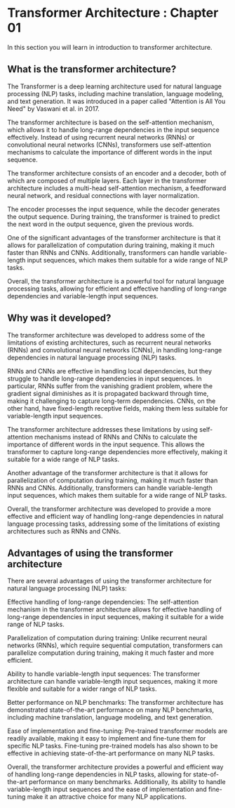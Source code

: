 # Transformer Architecture : Chapter 01 #

In this section you will learn in introduction to transformer architecture.

## What is the transformer architecture?

The Transformer is a deep learning architecture used for natural language processing (NLP) tasks, including machine translation, language modeling, and text generation. It was introduced in a paper called "Attention is All You Need" by Vaswani et al. in 2017.

The transformer architecture is based on the self-attention mechanism, which allows it to handle long-range dependencies in the input sequence effectively. Instead of using recurrent neural networks (RNNs) or convolutional neural networks (CNNs), transformers use self-attention mechanisms to calculate the importance of different words in the input sequence.

The transformer architecture consists of an encoder and a decoder, both of which are composed of multiple layers. Each layer in the transformer architecture includes a multi-head self-attention mechanism, a feedforward neural network, and residual connections with layer normalization.

The encoder processes the input sequence, while the decoder generates the output sequence. During training, the transformer is trained to predict the next word in the output sequence, given the previous words.

One of the significant advantages of the transformer architecture is that it allows for parallelization of computation during training, making it much faster than RNNs and CNNs. Additionally, transformers can handle variable-length input sequences, which makes them suitable for a wide range of NLP tasks.

Overall, the transformer architecture is a powerful tool for natural language processing tasks, allowing for efficient and effective handling of long-range dependencies and variable-length input sequences.

## Why was it developed?

The transformer architecture was developed to address some of the limitations of existing architectures, such as recurrent neural networks (RNNs) and convolutional neural networks (CNNs), in handling long-range dependencies in natural language processing (NLP) tasks.

RNNs and CNNs are effective in handling local dependencies, but they struggle to handle long-range dependencies in input sequences. In particular, RNNs suffer from the vanishing gradient problem, where the gradient signal diminishes as it is propagated backward through time, making it challenging to capture long-term dependencies. CNNs, on the other hand, have fixed-length receptive fields, making them less suitable for variable-length input sequences.

The transformer architecture addresses these limitations by using self-attention mechanisms instead of RNNs and CNNs to calculate the importance of different words in the input sequence. This allows the transformer to capture long-range dependencies more effectively, making it suitable for a wide range of NLP tasks.

Another advantage of the transformer architecture is that it allows for parallelization of computation during training, making it much faster than RNNs and CNNs. Additionally, transformers can handle variable-length input sequences, which makes them suitable for a wide range of NLP tasks.

Overall, the transformer architecture was developed to provide a more effective and efficient way of handling long-range dependencies in natural language processing tasks, addressing some of the limitations of existing architectures such as RNNs and CNNs.

## Advantages of using the transformer architecture

There are several advantages of using the transformer architecture for natural language processing (NLP) tasks:

Effective handling of long-range dependencies: The self-attention mechanism in the transformer architecture allows for effective handling of long-range dependencies in input sequences, making it suitable for a wide range of NLP tasks.

Parallelization of computation during training: Unlike recurrent neural networks (RNNs), which require sequential computation, transformers can parallelize computation during training, making it much faster and more efficient.

Ability to handle variable-length input sequences: The transformer architecture can handle variable-length input sequences, making it more flexible and suitable for a wider range of NLP tasks.

Better performance on NLP benchmarks: The transformer architecture has demonstrated state-of-the-art performance on many NLP benchmarks, including machine translation, language modeling, and text generation.

Ease of implementation and fine-tuning: Pre-trained transformer models are readily available, making it easy to implement and fine-tune them for specific NLP tasks. Fine-tuning pre-trained models has also shown to be effective in achieving state-of-the-art performance on many NLP tasks.

Overall, the transformer architecture provides a powerful and efficient way of handling long-range dependencies in NLP tasks, allowing for state-of-the-art performance on many benchmarks. Additionally, its ability to handle variable-length input sequences and the ease of implementation and fine-tuning make it an attractive choice for many NLP applications.
